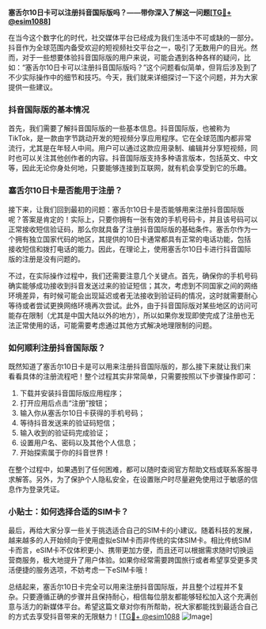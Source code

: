 **塞舌尔10日卡可以注册抖音国际版吗？——带你深入了解这一问题[[TG💪+ @esim1088](https://t.me/s/esim1088)]**

在当今这个数字化的时代，社交媒体平台已经成为我们生活中不可或缺的一部分。抖音作为全球范围内备受欢迎的短视频社交平台之一，吸引了无数用户的目光。然而，对于一些想要体验抖音国际版的用户来说，可能会遇到各种各样的疑问，比如：“塞舌尔10日卡可以注册抖音国际版吗？”这个问题看似简单，但背后涉及到了不少实际操作中的细节和技巧。今天，我们就来详细探讨一下这个问题，并为大家提供一些建议。

### 抖音国际版的基本情况

首先，我们需要了解抖音国际版的一些基本信息。抖音国际版，也被称为TikTok，是一款由字节跳动开发的短视频分享应用程序。它在全球范围内都非常流行，尤其是在年轻人中间。用户可以通过这款应用录制、编辑并分享短视频，同时也可以关注其他创作者的内容。抖音国际版支持多种语言版本，包括英文、中文等，因此无论你身处何地，只要能够连接到互联网，就有机会享受到它的乐趣。

### 塞舌尔10日卡是否能用于注册？

接下来，让我们回到最初的问题：塞舌尔10日卡是否能够用来注册抖音国际版呢？答案是肯定的！实际上，只要你拥有一张有效的手机号码卡，并且该号码可以正常接收短信验证码，那么你就具备了注册抖音国际版的基础条件。塞舌尔作为一个拥有独立国家代码的地区，其提供的10日卡通常都具有正常的电话功能，包括接收短信和拨打电话的能力。因此，在理论上，使用塞舌尔10日卡进行抖音国际版的注册是没有问题的。

不过，在实际操作过程中，我们还需要注意几个关键点。首先，确保你的手机号码确实能够成功接收到抖音发送过来的验证短信；其次，考虑到不同国家之间的网络环境差异，有时候可能会出现延迟或者无法接收到验证码的情况，这时就需要耐心等待或者尝试更换网络环境再次尝试。此外，由于抖音国际版对某些地区的访问可能存在限制（尤其是中国大陆以外的地方），所以如果你发现即使完成了注册也无法正常使用的话，可能需要考虑通过其他方式解决地理限制的问题。

### 如何顺利注册抖音国际版？

既然知道了塞舌尔10日卡是可以用来注册抖音国际版的，那么接下来就让我们来看看具体的注册流程吧！整个过程其实非常简单，只需要按照以下步骤操作即可：

1. 下载并安装抖音国际版应用程序；
2. 打开应用后点击“注册”按钮；
3. 输入你从塞舌尔10日卡获得的手机号码；
4. 等待抖音发送来的验证码短信；
5. 输入收到的验证码完成验证；
6. 设置用户名、密码以及其他个人信息；
7. 开始探索属于你的抖音世界！

在整个过程中，如果遇到了任何困难，都可以随时查阅官方帮助文档或联系客服寻求解答。另外，为了保护个人隐私安全，在设置账户时尽量避免使用过于敏感的信息作为登录凭证。

### 小贴士：如何选择合适的SIM卡？

最后，再给大家分享一些关于挑选适合自己的SIM卡的小建议。随着科技的发展，越来越多的人开始倾向于使用虚拟eSIM卡而非传统的实体SIM卡。相比传统SIM卡而言，eSIM卡不仅体积更小、携带更加方便，而且还可以根据需求随时切换运营商服务，极大地提升了用户体验。如果你经常需要跨国旅行或者希望享受更多灵活便捷的服务选项，不妨考虑一下eSIM卡哦！

总结起来，塞舌尔10日卡完全可以用来注册抖音国际版，并且整个过程并不复杂。只要遵循正确的步骤并且保持耐心，相信每位朋友都能够轻松加入这个充满创意与活力的新媒体平台。希望这篇文章对你有所帮助，祝大家都能找到最适合自己的方式去享受抖音带来的无限魅力！[[TG💪+ @esim1088](https://t.me/s/esim1088) ![Image](https://i.postimg.cc/4NQfJmqS/Snipaste-2025-05-13-00-14-12.png)]